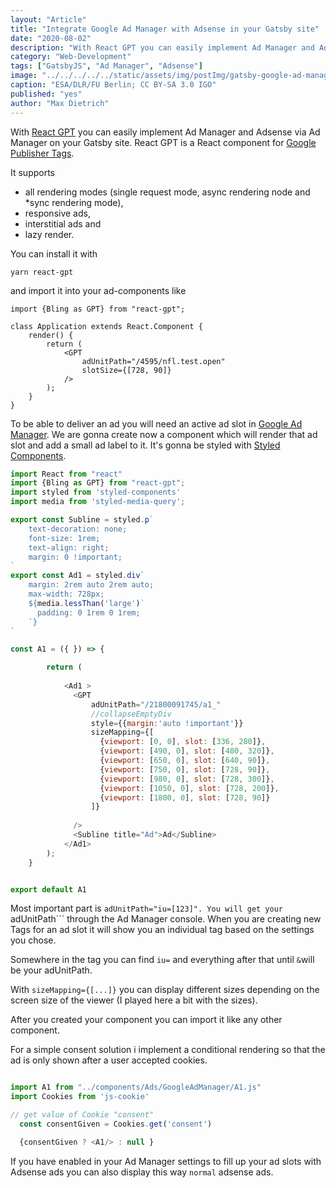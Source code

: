 ```yaml
---
layout: "Article"
title: "Integrate Google Ad Manager with Adsense in your Gatsby site"
date: "2020-08-02"
description: "With React GPT you can easily implement Ad Manager and Adsense via Ad Manager on your Gatsby site. React GPT is a React component for Google Publisher Tags."
category: "Web-Development"
tags: ["GatsbyJS", "Ad Manager", "Adsense"]
image: "../../../../../static/assets/img/postImg/gatsby-google-ad-manager-adsense.jpg"
caption: "ESA/DLR/FU Berlin; CC BY-SA 3.0 IGO"
published: "yes"
author: "Max Dietrich"
---
```


With [React GPT](https://github.com/nfl/react-gpt "React GPT") you can easily implement Ad Manager and Adsense via Ad Manager on your Gatsby site.
React GPT is a React component for [Google Publisher Tags](https://developers.google.com/doubleclick-gpt/guides/get-started "Google Publisher Tags").

It supports
+ all rendering modes (single request mode, async rendering node and *sync rendering mode),
+ responsive ads,
+ interstitial ads and
+ lazy render.

You can install it with
```
yarn react-gpt
```
and import it into your ad-components like
```
import {Bling as GPT} from "react-gpt";

class Application extends React.Component {
    render() {
        return (
            <GPT
                adUnitPath="/4595/nfl.test.open"
                slotSize={[728, 90]}
            />
        );
    }
} 
```

To be able to deliver an ad you will need an active ad slot in [Google Ad Manager](https://admanager.google.com/ "Google Ad Manager").
We are gonna create now a component which will render that ad slot and add a small ad label to it. It's gonna be styled with [Styled Components](https://styled-components.com/ "Styled Components").

```js
import React from "react"
import {Bling as GPT} from "react-gpt";
import styled from 'styled-components'
import media from 'styled-media-query';

export const Subline = styled.p`
    text-decoration: none;
    font-size: 1rem;
    text-align: right;
    margin: 0 !important;
`
export const Ad1 = styled.div`
    margin: 2rem auto 2rem auto;
    max-width: 728px;
    ${media.lessThan('large')`
      padding: 0 1rem 0 1rem;
    `}
`

const A1 = ({ }) => {

        return (
          
            <Ad1 >
              <GPT
                  adUnitPath="/21800091745/a1_"
                  //collapseEmptyDiv
                  style={{margin:'auto !important'}}
                  sizeMapping={[
                    {viewport: [0, 0], slot: [336, 280]},
                    {viewport: [490, 0], slot: [480, 320]},
                    {viewport: [650, 0], slot: [640, 90]},
                    {viewport: [750, 0], slot: [728, 90]},
                    {viewport: [980, 0], slot: [728, 300]},
                    {viewport: [1050, 0], slot: [728, 200]},
                    {viewport: [1800, 0], slot: [728, 90]}
                  ]}
                  
              />
              <Subline title="Ad">Ad</Subline>
            </Ad1>
        );
    }


export default A1
```
Most important part is ```adUnitPath="iu=[123]".
You will get your ```adUnitPath``` through the Ad Manager console.
When you are creating new Tags for an ad slot it will show you an individual tag based on the settings you chose.

Somewhere in the tag you can find ```iu=``` and everything after that until ```&```will be your adUnitPath.

With ```sizeMapping={[...]}``` you can display different sizes depending on the screen size of the viewer (I played here a bit with the sizes).

After you created your component you can import it like any other component.

For a simple consent solution i implement a conditional rendering so that the ad is only shown after a user accepted cookies.

```js

import A1 from "../components/Ads/GoogleAdManager/A1.js"
import Cookies from 'js-cookie'

// get value of Cookie "consent"
  const consentGiven = Cookies.get('consent')

  {consentGiven ? <A1/> : null }
```

If you have enabled in your Ad Manager settings to fill up your ad slots with Adsense ads you can also display this way `normal` adsense ads.